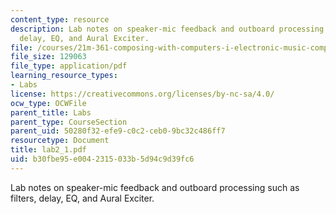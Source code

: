 ```yaml
---
content_type: resource
description: Lab notes on speaker-mic feedback and outboard processing such as filters,
  delay, EQ, and Aural Exciter.
file: /courses/21m-361-composing-with-computers-i-electronic-music-composition-spring-2008/b30fbe95e0042315033b5d94c9d39fc6_lab2_1.pdf
file_size: 129063
file_type: application/pdf
learning_resource_types:
- Labs
license: https://creativecommons.org/licenses/by-nc-sa/4.0/
ocw_type: OCWFile
parent_title: Labs
parent_type: CourseSection
parent_uid: 50280f32-efe9-c0c2-ceb0-9bc32c486ff7
resourcetype: Document
title: lab2_1.pdf
uid: b30fbe95-e004-2315-033b-5d94c9d39fc6
---
```

Lab notes on speaker-mic feedback and outboard processing such as filters, delay, EQ, and Aural Exciter.